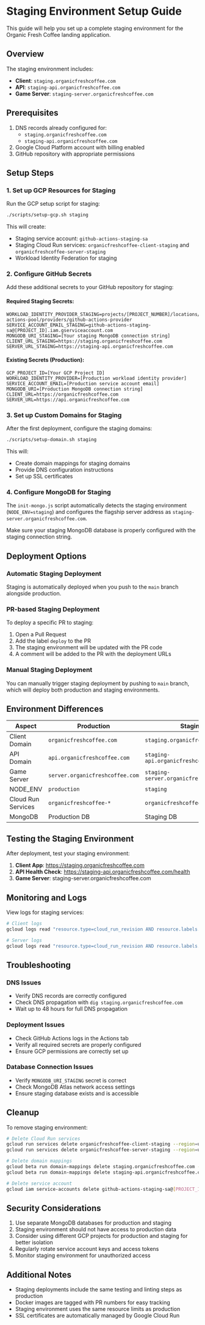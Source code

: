 # Staging Environment Setup Guide

This guide will help you set up a complete staging environment for the Organic Fresh Coffee landing application.

## Overview

The staging environment includes:
- **Client**: `staging.organicfreshcoffee.com`
- **API**: `staging-api.organicfreshcoffee.com`
- **Game Server**: `staging-server.organicfreshcoffee.com`

## Prerequisites

1. DNS records already configured for:
   - `staging.organicfreshcoffee.com`
   - `staging-api.organicfreshcoffee.com`
2. Google Cloud Platform account with billing enabled
3. GitHub repository with appropriate permissions

## Setup Steps

### 1. Set up GCP Resources for Staging

Run the GCP setup script for staging:

```bash
./scripts/setup-gcp.sh staging
```

This will create:
- Staging service account: `github-actions-staging-sa`
- Staging Cloud Run services: `organicfreshcoffee-client-staging` and `organicfreshcoffee-server-staging`
- Workload Identity Federation for staging

### 2. Configure GitHub Secrets

Add these additional secrets to your GitHub repository for staging:

#### Required Staging Secrets:
```
WORKLOAD_IDENTITY_PROVIDER_STAGING=projects/[PROJECT_NUMBER]/locations/global/workloadIdentityPools/github-actions-pool/providers/github-actions-provider
SERVICE_ACCOUNT_EMAIL_STAGING=github-actions-staging-sa@[PROJECT_ID].iam.gserviceaccount.com
MONGODB_URI_STAGING=[Your staging MongoDB connection string]
CLIENT_URL_STAGING=https://staging.organicfreshcoffee.com
SERVER_URL_STAGING=https://staging-api.organicfreshcoffee.com
```

#### Existing Secrets (Production):
```
GCP_PROJECT_ID=[Your GCP Project ID]
WORKLOAD_IDENTITY_PROVIDER=[Production workload identity provider]
SERVICE_ACCOUNT_EMAIL=[Production service account email]
MONGODB_URI=[Production MongoDB connection string]
CLIENT_URL=https://organicfreshcoffee.com
SERVER_URL=https://api.organicfreshcoffee.com
```

### 3. Set up Custom Domains for Staging

After the first deployment, configure the staging domains:

```bash
./scripts/setup-domain.sh staging
```

This will:
- Create domain mappings for staging domains
- Provide DNS configuration instructions
- Set up SSL certificates

### 4. Configure MongoDB for Staging

The `init-mongo.js` script automatically detects the staging environment (`NODE_ENV=staging`) and configures the flagship server address as `staging-server.organicfreshcoffee.com`.

Make sure your staging MongoDB database is properly configured with the staging connection string.

## Deployment Options

### Automatic Staging Deployment

Staging is automatically deployed when you push to the `main` branch alongside production.

### PR-based Staging Deployment

To deploy a specific PR to staging:

1. Open a Pull Request
2. Add the label `deploy` to the PR
3. The staging environment will be updated with the PR code
4. A comment will be added to the PR with the deployment URLs

### Manual Staging Deployment

You can manually trigger staging deployment by pushing to `main` branch, which will deploy both production and staging environments.

## Environment Differences

| Aspect | Production | Staging |
|--------|------------|---------|
| Client Domain | `organicfreshcoffee.com` | `staging.organicfreshcoffee.com` |
| API Domain | `api.organicfreshcoffee.com` | `staging-api.organicfreshcoffee.com` |
| Game Server | `server.organicfreshcoffee.com` | `staging-server.organicfreshcoffee.com` |
| NODE_ENV | `production` | `staging` |
| Cloud Run Services | `organicfreshcoffee-*` | `organicfreshcoffee-*-staging` |
| MongoDB | Production DB | Staging DB |

## Testing the Staging Environment

After deployment, test your staging environment:

1. **Client App**: https://staging.organicfreshcoffee.com
2. **API Health Check**: https://staging-api.organicfreshcoffee.com/health
3. **Game Server**: staging-server.organicfreshcoffee.com

## Monitoring and Logs

View logs for staging services:

```bash
# Client logs
gcloud logs read "resource.type=cloud_run_revision AND resource.labels.service_name=organicfreshcoffee-client-staging" --limit=50

# Server logs
gcloud logs read "resource.type=cloud_run_revision AND resource.labels.service_name=organicfreshcoffee-server-staging" --limit=50
```

## Troubleshooting

### DNS Issues
- Verify DNS records are correctly configured
- Check DNS propagation with `dig staging.organicfreshcoffee.com`
- Wait up to 48 hours for full DNS propagation

### Deployment Issues
- Check GitHub Actions logs in the Actions tab
- Verify all required secrets are properly configured
- Ensure GCP permissions are correctly set up

### Database Connection Issues
- Verify `MONGODB_URI_STAGING` secret is correct
- Check MongoDB Atlas network access settings
- Ensure staging database exists and is accessible

## Cleanup

To remove staging environment:

```bash
# Delete Cloud Run services
gcloud run services delete organicfreshcoffee-client-staging --region=us-central1
gcloud run services delete organicfreshcoffee-server-staging --region=us-central1

# Delete domain mappings
gcloud beta run domain-mappings delete staging.organicfreshcoffee.com --region=us-central1
gcloud beta run domain-mappings delete staging-api.organicfreshcoffee.com --region=us-central1

# Delete service account
gcloud iam service-accounts delete github-actions-staging-sa@[PROJECT_ID].iam.gserviceaccount.com
```

## Security Considerations

1. Use separate MongoDB databases for production and staging
2. Staging environment should not have access to production data
3. Consider using different GCP projects for production and staging for better isolation
4. Regularly rotate service account keys and access tokens
5. Monitor staging environment for unauthorized access

## Additional Notes

- Staging deployments include the same testing and linting steps as production
- Docker images are tagged with PR numbers for easy tracking
- Staging environment uses the same resource limits as production
- SSL certificates are automatically managed by Google Cloud Run
